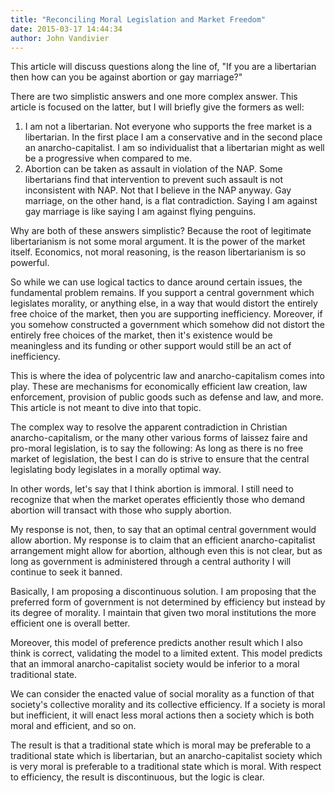```yaml
---
title: "Reconciling Moral Legislation and Market Freedom"
date: 2015-03-17 14:44:34
author: John Vandivier
---
```




This article will discuss questions along the line of, \"If you are a libertarian then how can you be against abortion or gay marriage?\"

There are two simplistic answers and one more complex answer. This article is focused on the latter, but I will briefly give the formers as well:
<ol>
	<li>I am not a libertarian. Not everyone who supports the free market is a libertarian. In the first place I am a conservative and in the second place an anarcho-capitalist. I am so individualist that a libertarian might as well be a progressive when compared to me.</li>
	<li>Abortion can be taken as assault in violation of the NAP. Some libertarians find that intervention to prevent such assault is not inconsistent with NAP. Not that I believe in the NAP anyway. Gay marriage, on the other hand, is a flat contradiction. Saying I am against gay marriage is like saying I am against flying penguins.</li>
</ol>
Why are both of these answers simplistic? Because the root of legitimate libertarianism is not some moral argument. It is the power of the market itself. Economics, not moral reasoning, is the reason libertarianism is so powerful.

So while we can use logical tactics to dance around certain issues, the fundamental problem remains. If you support a central government which legislates morality, or anything else, in a way that would distort the entirely free choice of the market, then you are supporting inefficiency. Moreover, if you somehow constructed a government which somehow did not distort the entirely free choices of the market, then it's existence would be meaningless and its funding or other support would still be an act of inefficiency.

This is where the idea of polycentric law and anarcho-capitalism comes into play. These are mechanisms for economically efficient law creation, law enforcement, provision of public goods such as defense and law, and more. This article is not meant to dive into that topic.

The complex way to resolve the apparent contradiction in Christian anarcho-capitalism, or the many other various forms of laissez faire and pro-moral legislation, is to say the following: As long as there is no free market of legislation, the best I can do is strive to ensure that the central legislating body legislates in a morally optimal way.

In other words, let's say that I think abortion is immoral. I still need to recognize that when the market operates efficiently those who demand abortion will transact with those who supply abortion.

My response is not, then, to say that an optimal central government would allow abortion. My response is to claim that an efficient anarcho-capitalist arrangement might allow for abortion, although even this is not clear, but as long as government is administered through a central authority I will continue to seek it banned.

Basically, I am proposing a discontinuous solution. I am proposing that the preferred form of government is not determined by efficiency but instead by its degree of morality. I maintain that given two moral institutions the more efficient one is overall better.

Moreover, this model of preference predicts another result which I also think is correct, validating the model to a limited extent. This model predicts that an immoral anarcho-capitalist society would be inferior to a moral traditional state.

We can consider the enacted value of social morality as a function of that society's collective morality and its collective efficiency. If a society is moral but inefficient, it will enact less moral actions then a society which is both moral and efficient, and so on.

The result is that a traditional state which is moral may be preferable to a traditional state which is libertarian, but an anarcho-capitalist society which is very moral is preferable to a traditional state which is moral. With respect to efficiency, the result is discontinuous, but the logic is clear.
